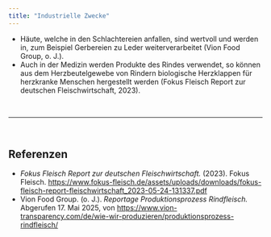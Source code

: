 ```yaml
---
title: "Industrielle Zwecke"
---
```


- Häute, welche in den Schlachtereien anfallen, sind wertvoll und werden in, zum Beispiel Gerbereien zu Leder weiterverarbeitet (Vion Food Group, o. J.).
- Auch in der Medizin werden Produkte des Rindes verwendet, so können aus dem Herzbeutelgewebe von Rindern biologische Herzklappen für herzkranke Menschen hergestellt werden (Fokus Fleisch Report zur deutschen Fleischwirtschaft, 2023).



<br>

---

<br> 

## Referenzen
- *Fokus Fleisch Report zur deutschen Fleischwirtschaft.* (2023). Fokus Fleisch. <https://www.fokus-fleisch.de/assets/uploads/downloads/fokus-fleisch-report-fleischwirtschaft_2023-05-24-131337.pdf>
- Vion Food Group. (o. J.). *Reportage Produktionsprozess Rindfleisch.* Abgerufen 17. Mai 2025, von <https://www.vion-transparency.com/de/wie-wir-produzieren/produktionsprozess-rindfleisch/>
